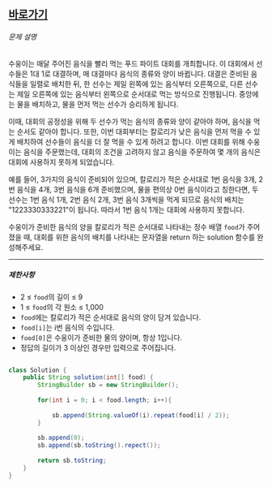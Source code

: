 


## [바로가기](https://school.programmers.co.kr/learn/courses/30/lessons/134240) 


###### 문제 설명

수웅이는 매달 주어진 음식을 빨리 먹는 푸드 파이트 대회를 개최합니다. 이 대회에서 선수들은 1대 1로 대결하며, 매 대결마다 음식의 종류와 양이 바뀝니다. 대결은 준비된 음식들을 일렬로 배치한 뒤, 한 선수는 제일 왼쪽에 있는 음식부터 오른쪽으로, 다른 선수는 제일 오른쪽에 있는 음식부터 왼쪽으로 순서대로 먹는 방식으로 진행됩니다. 중앙에는 물을 배치하고, 물을 먼저 먹는 선수가 승리하게 됩니다.

이때, 대회의 공정성을 위해 두 선수가 먹는 음식의 종류와 양이 같아야 하며, 음식을 먹는 순서도 같아야 합니다. 또한, 이번 대회부터는 칼로리가 낮은 음식을 먼저 먹을 수 있게 배치하여 선수들이 음식을 더 잘 먹을 수 있게 하려고 합니다. 이번 대회를 위해 수웅이는 음식을 주문했는데, 대회의 조건을 고려하지 않고 음식을 주문하여 몇 개의 음식은 대회에 사용하지 못하게 되었습니다.

예를 들어, 3가지의 음식이 준비되어 있으며, 칼로리가 적은 순서대로 1번 음식을 3개, 2번 음식을 4개, 3번 음식을 6개 준비했으며, 물을 편의상 0번 음식이라고 칭한다면, 두 선수는 1번 음식 1개, 2번 음식 2개, 3번 음식 3개씩을 먹게 되므로 음식의 배치는 "1223330333221"이 됩니다. 따라서 1번 음식 1개는 대회에 사용하지 못합니다.

수웅이가 준비한 음식의 양을 칼로리가 적은 순서대로 나타내는 정수 배열 `food`가 주어졌을 때, 대회를 위한 음식의 배치를 나타내는 문자열을 return 하는 solution 함수를 완성해주세요.

---

##### 제한사항

-   2 ≤ `food`의 길이 ≤ 9
-   1 ≤ `food`의 각 원소 ≤ 1,000
-   `food`에는 칼로리가 적은 순서대로 음식의 양이 담겨 있습니다.
-   `food[i]`는 i번 음식의 수입니다.
-   `food[0]`은 수웅이가 준비한 물의 양이며, 항상 1입니다.
-   정답의 길이가 3 이상인 경우만 입력으로 주어집니다.


```java

class Solution {
    public String solution(int[] food) {
        StringBuilder sb = new StringBuilder();
   
        for(int i = 0; i < food.length; i++){
            
            sb.append(String.valueOf(i).repeat(food[i] / 2));
        }
        
        sb.append(0);
        sb.append(sb.toString().repect());
        
        return sb.toString;
    }
}

```
